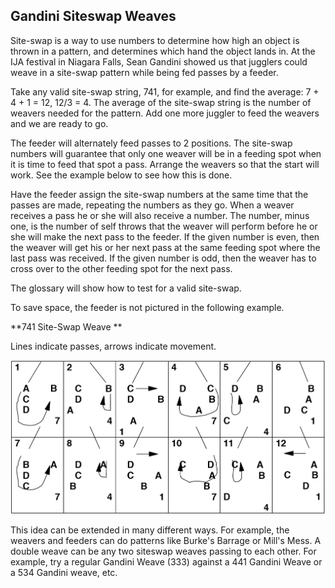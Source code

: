 ## Gandini Siteswap Weaves

Site-swap is a way to use numbers to determine how high an object is thrown in a pattern, and determines which hand the object lands in. At the IJA festival in Niagara Falls, Sean Gandini showed us that jugglers could weave in a site-swap pattern while being fed passes by a feeder.

Take any valid site-swap string, 741, for example, and find the average: 7 + 4 + 1 = 12, 12/3 = 4. The average of the site-swap string is the number of weavers needed for the pattern. Add one more juggler to feed the weavers and we are ready to go.

The feeder will alternately feed passes to 2 positions. The site-swap numbers will guarantee that only one weaver will be in a feeding spot when it is time to feed that spot a pass. Arrange the weavers so that the start will work. See the example below to see how this is done.

Have the feeder assign the site-swap numbers at the same time that the passes are made, repeating the numbers as they go. When a weaver receives a pass he or she will also receive a number. The number, minus one, is the number of self throws that the weaver will perform before he or she will make the next pass to the feeder. If the given number is even, then the weaver will get his or her next pass at the same feeding spot where the last pass was received. If the given number is odd, then the weaver has to cross over to the other feeding spot for the next pass.

The glossary will show how to test for a valid site-swap.

To save space, the feeder is not pictured in the following example.

**741 Site-Swap Weave **

Lines indicate passes, arrows indicate movement.

![](./media/image123.png)

This idea can be extended in many different ways. For example, the weavers and feeders can do patterns like Burke's Barrage or Mill's Mess. A double weave can be any two siteswap weaves passing to each other. For example, try a regular Gandini Weave (333) against a 441 Gandini Weave or a 534 Gandini weave, etc.
